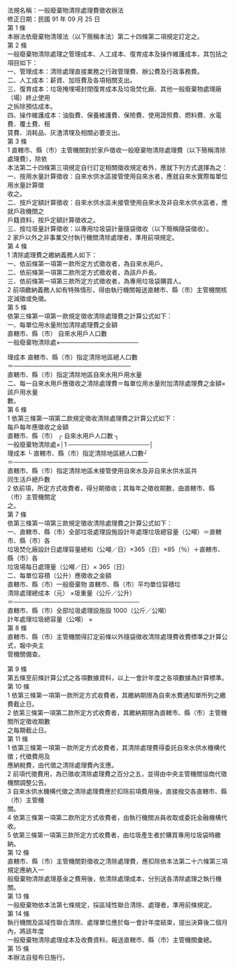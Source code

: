 法規名稱：一般廢棄物清除處理費徵收辦法  
修正日期：民國 91 年 09 月 25 日  
第 1 條  
本辦法依廢棄物清理法（以下簡稱本法）第二十四條第二項規定訂定之。  
第 2 條  
一般廢棄物清除處理之管理成本、人工成本、復育成本及操作維護成本，其包括之項目如下：  
一、管理成本：清除處理直接業務之行政管理費、辦公費及行政事務費。  
二、人工成本：薪資、加班費及各項相關支出。  
三、復育成本：垃圾掩埋場封閉復育成本及垃圾焚化廠、其他一般廢棄物處理廠（場）終止使用  
之拆除預估成本。  
四、操作維護成本：油脂費、保養維護費、保險費、使用證照費、燃料費、水電費、覆土費、租  
賃費、消耗品、灰渣清理及相關必要支出。  
第 3 條  
1 直轄市、縣（市）主管機關對於家戶徵收一般廢棄物清除處理費（以下簡稱清除處理費），除依  
本法第二十四條第三項規定自行訂定相關徵收規定者外，應就下列方式選擇為之：  
一、按用水量計算徵收：自來水供水區接管使用自來水者，應就自來水實際每單位用水量計算徵  
收之。  
二、按戶定額計算徵收：自來水供水區未接管使用自來水及非自來水供水區者，應就戶政機關之  
戶籍資料，按戶定額計算徵收之。  
三、按垃圾量計算徵收：以專用垃圾袋計量隨袋徵收（以下簡稱隨袋徵收）。  
2 家戶以外之非事業交付執行機關清除處理者，準用前項規定。  
第 4 條  
1 清除處理費之繳納義務人如下：  
一、依前條第一項第一款所定方式徵收者，為自來水用戶。  
二、依前條第一項第二款所定方式徵收者，為該戶戶長。  
三、依前條第一項第三款所定方式徵收者，為專用垃圾袋購買人。  
2 前項繳納義務人如有特殊情形，得由執行機關報送直轄市、縣（市）主管機關核定減徵或免徵。  
第 5 條  
依第三條第一項第一款規定徵收清除處理費之計算公式如下：  
一、每單位用水量附加清除處理費之金額  
直轄市、縣（市） 自來水用戶人口數  
一般廢棄物清除處×──────────────────  


理成本 直轄市、縣（市）指定清除地區總人口數  
＝───────────────────────────  
直轄市、縣（市）指定清除地區自來水用戶用水量  
二、每一自來水用戶應徵收之清除處理費＝每單位用水量附加清除處理費之金額×該戶用水量  
數。  
第 6 條  
1 依第三條第一項第二款規定徵收清除處理費之計算公式如下：  
每戶每年應徵收之金額  
直轄市、縣（市） ┌ 自來水用戶人口數 ┐  
一般廢棄物清除處×│1 –──────────────────│  
理成本 └ 直轄市、縣（市）指定清除地區總人口數┘  
＝───────────────────────────────  
直轄市、縣（市）指定清除地區未接管使用自來水及非自來水供水區共  
同生活戶總戶數  
2 依前項，所定方式收費者，得分期徵收；其每年之徵收期數，由直轄市、縣（市）主管機關定  
之。  
第 7 條  
依第三條第一項第三款規定徵收清除處理費之計算公式如下：  
一、直轄市、縣（市）全部垃圾處理設施設計年處理垃圾總容量（公噸）＝直轄市、縣（市）各  
垃圾焚化廠設計日處理容量總和（公噸／日）×365（日）×85（％）＋直轄市、縣（市）各  
垃圾場每日處理量（公噸／日）× 365（日）  
二、每單位容積（公升）應徵收之金額  
直轄市、縣（市）一般廢棄物 直轄市、縣（市）平均單位容積垃  
清除處理總成本（元） ×圾重量（公斤／公升）  
＝─────────────────────────────  
直轄市、縣（市）全部垃圾處理設施設 1000（公斤／公噸）  
計年處理垃圾總容量（公噸） ×  
第 8 條  
直轄市、縣（市）主管機關得訂定前條以外隨袋徵收清除處理費收費標準之計算公式，報中央主  
管機關備查。  


第 9 條  
第五條至前條計算公式之各項數據資料，以上一會計年度之各項數據為計算標準。  
第 10 條  
1 依第三條第一項第一款所定方式收費者，其繳納期限為自來水費通知單所列之繳費截止日。  
2 依第三條第一項第二款所定方式收費者，其繳納期限為直轄市、縣（市）主管機關所定徵收期數  
之每期截止日。  
第 11 條  
1 依第三條第一項第一款所定方式收費者，其清除處理費得委託自來水供水機構代徵；代徵費用及  
應納稅費，由代徵之清除處理費內支應。  
2 前項代徵費用，為已徵收清除處理費之百分之五，並得由中央主管機關協商代徵機關調整公告。  
3 自來水供水機構代徵之清除處理費應於扣除前項費用後，直接撥交各直轄市、縣（市）主管機  
關。  
4 依第三條第一項第二款所定方式收費者，由執行機關派員收取或委託金融機構代收。  
5 依第三條第一項第三款所定方式收費者，由垃圾產生者於購買專用垃圾袋時繳納。  
第 12 條  
直轄市、縣（市）主管機關對徵收之清除處理費，應扣除依本法第二十六條第三項規定應納入一  
般廢棄物清除處理基金之費用後，依清除處理成本，分別送各清除處理之執行機關。  
第 13 條  
一般廢棄物依本法第七條規定，採區域性聯合清除、處理者，準用前條規定。  
第 14 條  
執行機關及區域性聯合清除、處理單位應於每一會計年度結束，提出決算後二個月內，將該年度  
一般廢棄物清除處理成本及收費資料，報送直轄市、縣（市）主管機關彙總。  
第 15 條  
本辦法自發布日施行。  


